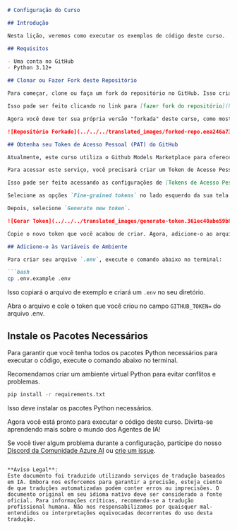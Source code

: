 ```markdown
# Configuração do Curso

## Introdução

Nesta lição, veremos como executar os exemplos de código deste curso.

## Requisitos

- Uma conta no GitHub
- Python 3.12+

## Clonar ou Fazer Fork deste Repositório

Para começar, clone ou faça um fork do repositório no GitHub. Isso criará sua própria versão do material do curso, permitindo que você execute, teste e modifique o código!

Isso pode ser feito clicando no link para [fazer fork do repositório](https://github.com/microsoft/ai-agents-for-beginners/fork).

Agora você deve ter sua própria versão "forkada" deste curso, como mostrado abaixo:

![Repositório Forkado](../../../translated_images/forked-repo.eea246a73044cc984a1e462349e36e7336204f00785e3187b7399905feeada07.pt.png)

## Obtenha seu Token de Acesso Pessoal (PAT) do GitHub

Atualmente, este curso utiliza o Github Models Marketplace para oferecer acesso gratuito a Modelos de Linguagem de Grande Escala (LLMs) que serão usados para criar Agentes de IA.

Para acessar este serviço, você precisará criar um Token de Acesso Pessoal no GitHub.

Isso pode ser feito acessando as configurações de [Tokens de Acesso Pessoal](https://github.com/settings/personal-access-tokens) na sua conta do GitHub.

Selecione as opções `Fine-grained tokens` no lado esquerdo da sua tela.

Depois, selecione `Generate new token`.

![Gerar Token](../../../translated_images/generate-token.361ec40abe59b84ac68d63c23e2b6854d6fad82bd4e41feb98fc0e6f030e8ef7.pt.png)

Copie o novo token que você acabou de criar. Agora, adicione-o ao arquivo `.env` incluído neste curso.

## Adicione-o às Variáveis de Ambiente

Para criar seu arquivo `.env`, execute o comando abaixo no terminal:

```bash
cp .env.example .env
```

Isso copiará o arquivo de exemplo e criará um `.env` no seu diretório.

Abra o arquivo e cole o token que você criou no campo `GITHUB_TOKEN=` do arquivo .env.

## Instale os Pacotes Necessários

Para garantir que você tenha todos os pacotes Python necessários para executar o código, execute o comando abaixo no terminal.

Recomendamos criar um ambiente virtual Python para evitar conflitos e problemas.

```bash
pip install -r requirements.txt
```

Isso deve instalar os pacotes Python necessários.

Agora você está pronto para executar o código deste curso. Divirta-se aprendendo mais sobre o mundo dos Agentes de IA!

Se você tiver algum problema durante a configuração, participe do nosso [Discord da Comunidade Azure AI](https://discord.gg/kzRShWzttr) ou [crie um issue](https://github.com/microsoft/ai-agents-for-beginners/issues?WT.mc_id=academic-105485-koreyst).
```

**Aviso Legal**:  
Este documento foi traduzido utilizando serviços de tradução baseados em IA. Embora nos esforcemos para garantir a precisão, esteja ciente de que traduções automatizadas podem conter erros ou imprecisões. O documento original em seu idioma nativo deve ser considerado a fonte oficial. Para informações críticas, recomenda-se a tradução profissional humana. Não nos responsabilizamos por quaisquer mal-entendidos ou interpretações equivocadas decorrentes do uso desta tradução.